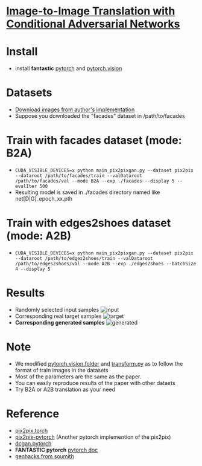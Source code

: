 # [Image-to-Image Translation with Conditional Adversarial Networks](https://arxiv.org/abs/1611.07004)
# Install
- install **fantastic** [pytorch](https://github.com/pytorch/pytorch) and [pytorch.vision](https://github.com/pytorch/vision)

# Datasets
- [Download images from author's implementation](https://github.com/phillipi/pix2pix)
- Suppose you downloaded the "facades" dataset in /path/to/facades

# Train with facades dataset (mode: B2A)
- ```CUDA_VISIBLE_DEVICES=x python main_pix2pixgan.py --dataset pix2pix --dataroot /path/to/facades/train --valDataroot /path/to/facades/val --mode B2A --exp ./facades --display 5 --evalIter 500```
 - Resulting model is saved in ./facades directory named like net[D|G]_epoch_xx.pth
# Train with edges2shoes dataset (mode: A2B)
- ```CUDA_VISIBLE_DEVICES=x python main_pix2pixgan.py --dataset pix2pix --dataroot /path/to/edges2shoes/train --valDataroot /path/to/edges2shoes/val --mode A2B --exp ./edges2shoes --batchSize 4 --display 5```

# Results
- Randomly selected input samples
![input](https://github.com/taey16/pix2pix.pytorch/blob/master/imgs/real_input.png)
- Corresponding real target samples
![target](https://github.com/taey16/pix2pix.pytorch/blob/master/imgs/real_target.png)
- **Corresponding generated samples**
![generated](https://github.com/taey16/pix2pix.pytorch/blob/master/imgs/generated_epoch_00000212_iter00085000.png)

# Note
- We modified [pytorch.vision.folder](https://github.com/pytorch/vision/blob/master/torchvision/datasets/folder.py) and [transform.py](https://github.com/pytorch/vision/blob/master/torchvision/transforms.py) as to follow the format of train images in the datasets
- Most of the parameters are the same as the paper.
- You can easily reproduce results of the paper with other dataets
- Try B2A or A2B translation as your need

# Reference
- [pix2pix.torch](https://github.com/phillipi/pix2pix)
- [pix2pix-pytorch](https://github.com/mrzhu-cool/pix2pix-pytorch) (Another pytorch implemention of the pix2pix)
- [dcgan.pytorch](https://github.com/pytorch/examples/tree/master/dcgan)
- **FANTASTIC pytorch** [pytorch doc](http://pytorch.org/docs/notes/autograd.html)
- [genhacks from soumith](https://github.com/soumith/ganhacks)
